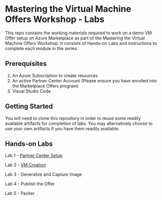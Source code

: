 
# Mastering the Virtual Machine Offers Workshop - Labs
This repo contains the working materials required to work on a demo VM Offer setup on Azure Marketplace as part of the Mastering the Virtual Machine Offers Workshop. It consists of Hands-on Labs and instructions to complete each module in the series.

## Prerequisites
1. An Azure Subscription to create resources
2. An active Partner Center Account (Please ensure you have enrolled into the Marketplace Offers program)
3. Visual Studio Code 

## Getting Started
You will need to clone this repository in order to reuse some readily available artifacts for completion of labs. You may alternatively choose to use your own artifacts if you have them readily available. 

## Hands-on Labs

Lab 1 - [Partner Center Setup](https://github.com/neelavarshad/vm-workshop/tree/main/Labs/Lab1%20-%20Partner%20Center%20Setup)

Lab 2 - [VM Creation](https://github.com/neelavarshad/vm-workshop/tree/main/Labs/Lab2%20-%20VM%20Creation)

Lab 3 - Generalize and Capture Image

Lab 4 - Publish the Offer

Lab 5 - Packer 

